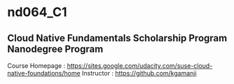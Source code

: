 # nd064_C1
## Cloud Native Fundamentals Scholarship Program Nanodegree Program
Course Homepage : https://sites.google.com/udacity.com/suse-cloud-native-foundations/home
Instructor : https://github.com/kgamanji
